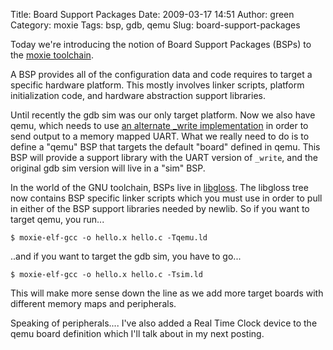 Title: Board Support Packages
Date: 2009-03-17 14:51
Author: green
Category: moxie
Tags: bsp, gdb, qemu
Slug: board-support-packages

Today we're introducing the notion of Board Support Packages (BSPs) to
the [moxie toolchain][].

A BSP provides all of the configuration data and code requires to target
a specific hardware platform. This mostly involves linker scripts,
platform initialization code, and hardware abstraction support
libraries.

Until recently the gdb sim was our only target platform. Now we also
have qemu, which needs to use [an alternate _write implementation][1]
in order to send output to a memory mapped UART. What we really need to
do is to define a "qemu" BSP that targets the default "board" defined in
qemu. This BSP will provide a support library with the UART version of
`_write`, and the original gdb sim version will live in a "sim" BSP.

In the world of the GNU toolchain, BSPs live in [libgloss][]. The
libgloss tree now contains BSP specific linker scripts which you must
use in order to pull in either of the BSP support libraries needed by
newlib. So if you want to target qemu, you run...

`$ moxie-elf-gcc -o hello.x hello.c -Tqemu.ld`

..and if you want to target the gdb sim, you have to go...

`$ moxie-elf-gcc -o hello.x hello.c -Tsim.ld`

This will make more sense down the line as we add more target boards
with different memory maps and peripherals.

Speaking of peripherals.... I've also added a Real Time Clock device to
the qemu board definition which I'll talk about in my next posting.

  [moxie toolchain]: http://moxielogic.org/wiki/index.php?title=Toolchain
  [1]: http://moxielogic.org/blog/?p=23
  [libgloss]: http://spindazzle.org/greenblog/index.php?/archives/106-ggx-libgloss,-newlib-and-hello.c.html

